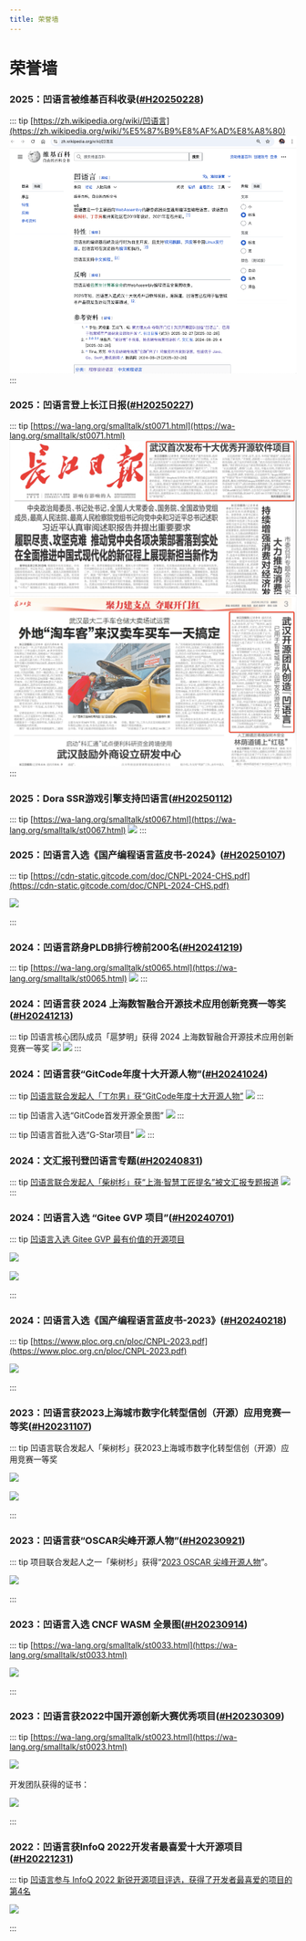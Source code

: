 ```yaml
---
title: 荣誉墙
---
```


# 荣誉墙


<div id="H20250228"></div>

### 2025：凹语言被维基百科收录([#H20250228](#H20250228))

::: tip [https://zh.wikipedia.org/wiki/凹语言](https://zh.wikipedia.org/wiki/%E5%87%B9%E8%AF%AD%E8%A8%80)
![](./2025-wiki/st0073-01.png)
:::

<div id="H20250227"></div>

### 2025：凹语言登上长江日报([#H20250227](#H20250227))

::: tip [https://wa-lang.org/smalltalk/st0071.html](https://wa-lang.org/smalltalk/st0071.html)
![](./2025-cjrb/st0071-01.png)
![](./2025-cjrb/st0071-02.png)
:::

<div id="H20250112"></div>

### 2025：Dora SSR游戏引擎支持凹语言([#H20250112](#H20250112))

::: tip [https://wa-lang.org/smalltalk/st0067.html](https://wa-lang.org/smalltalk/st0067.html)
![](./2025-dora-ssr/st0067-04.png)
:::

<div id="H20250107"></div>

### 2025：凹语言入选《国产编程语言蓝皮书-2024》([#H20250107](#H20250107))

::: tip [https://cdn-static.gitcode.com/doc/CNPL-2024-CHS.pdf](https://cdn-static.gitcode.com/doc/CNPL-2024-CHS.pdf)

![](./2025-ploc/CNPL-2024-CHS.png)

:::


<div id="H20241219"></div>

### 2024：凹语言跻身PLDB排行榜前200名([#H20241219](#H20241219))

::: tip [https://wa-lang.org/smalltalk/st0065.html](https://wa-lang.org/smalltalk/st0065.html)
![](./2024-pldb/st0065-01.png)
:::

<div id="H20241213"></div>

### 2024：凹语言获 2024 上海数智融合开源技术应用创新竞赛一等奖([#H20241213](#H20241213))

::: tip 凹语言核心团队成员「扈梦明」获得 2024 上海数智融合开源技术应用创新竞赛一等奖
![](./2024-shanghai/shanghai-hu-01.png)
![](./2024-shanghai/shanghai-hu-02.png)
:::


### 2024：凹语言获“GitCode年度十大开源人物”([#H20241024](#H20241024))

::: tip [凹语言联合发起人「丁尔男」获“GitCode年度十大开源人物”](https://mp.weixin.qq.com/s/ErmxRS4u7bL--vsgC2ZPqw)
![](./2024-gitcode/ending.png)
:::

::: tip 凹语言入选“GitCode首发开源全景图”
![](./2024-gitcode/landscape-wa.png)
:::

::: tip 凹语言首批入选“G-Star项目”
![](./2024-gitcode/gstar-wa.jpg)
:::

### 2024：文汇报刊登凹语言专题([#H20240831](#H20240831))

::: tip [凹语言联合发起人「柴树杉」获“上海·智慧工匠提名”被文汇报专题报道](https://dzb.whb.cn/imgPath/2024-08-29/40829.pdf)
![](./2024-wenhuibao/st0058-01.png)
:::

### 2024：凹语言入选 “Gitee GVP 项目”([#H20240701](#H20240701))

::: tip [凹语言入选 Gitee GVP 最有价值的开源项目](https://wa-lang.org/smalltalk/st0043.html)

![](./2024-gitee/st0043-01.jpg)

![](./2024-gitee/st0043-03.png)

:::


### 2024：凹语言入选《国产编程语言蓝皮书-2023》([#H20240218](#H20240218))

::: tip [https://www.ploc.org.cn/ploc/CNPL-2023.pdf](https://www.ploc.org.cn/ploc/CNPL-2023.pdf)

![](./2024-ploc/CNPL-2023.png)

:::

### 2023：凹语言获2023上海城市数字化转型信创（开源）应用竞赛一等奖([#H20231107](#H20231107))

::: tip 凹语言联合发起人「柴树杉」获2023上海城市数字化转型信创（开源）应用竞赛一等奖

![](./2023-shanghai/2023-shanghai-chai-01.jpg)

![](./2023-shanghai/2023-shanghai-chai-02.jpg)


:::

### 2023：凹语言获“OSCAR尖峰开源人物”([#H20230921](#H20230921))

::: tip 项目联合发起人之一「柴树杉」获得“[2023 OSCAR 尖峰开源人物](https://mp.weixin.qq.com/s/xm6jiy7cRGlgHD9e8vzOuQ)”。

![](./2023-oscar/st0034-03.jpg)

:::


### 2023：凹语言入选 CNCF WASM 全景图([#H20230914](#H20230914))

::: tip [https://wa-lang.org/smalltalk/st0033.html](https://wa-lang.org/smalltalk/st0033.html)

![](./2023-cncf/st0033-01.png)

:::

### 2023：凹语言获2022中国开源创新大赛优秀项目([#H20230309](#H20230309))

::: tip [https://wa-lang.org/smalltalk/st0023.html](https://wa-lang.org/smalltalk/st0023.html)

![](./2023-bjos/zhengshu-wa.jpg)

开发团队获得的证书：

![](./2023-bjos/zhengshu-all.png)


:::

### 2022：凹语言获InfoQ 2022开发者最喜爱十大开源项目([#H20221231](#H20221231))

::: tip [凹语言参与 InfoQ 2022 新锐开源项目评选，获得了开发者最喜爱的项目的第4名](https://wa-lang.org/smalltalk/st0017.html)

![](./2022-infoq/st0017-07.jpg)

:::

